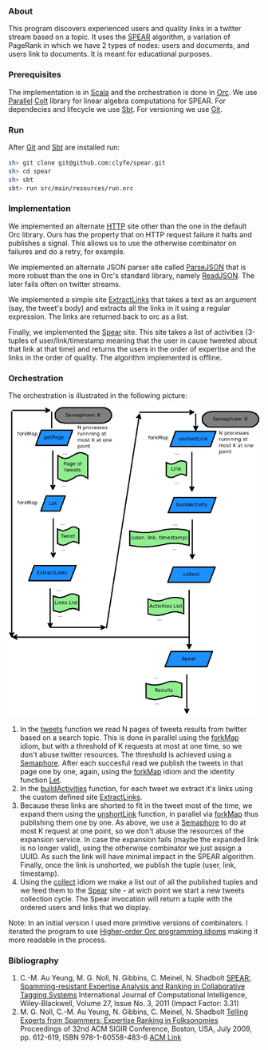 ### About
This program discovers experienced users and quality links in a twitter stream based on a topic. It uses the [SPEAR](http://eprints.soton.ac.uk/273196/1/auyeung_noll_coin_spear_2009-07-17.pdf) algorithm, a variation of PageRank in which we have 2 types of nodes: users and documents, and users link to documents. It is meant for educational purposes.

### Prerequisites
The implementation is in [Scala](http://www.scala-lang.org/) and the orchestration is done in [Orc](http://orc.csres.utexas.edu/). We use [Parallel](https://sites.google.com/site/piotrwendykier/software/parallelcolt) [Colt](http://acs.lbl.gov/software/colt/) library for linear algebra computations for SPEAR. For dependecies and lifecycle we use [Sbt](http://www.scala-sbt.org/). For versioning we use [Git](http://git-scm.com/).

### Run
After [Git](http://git-scm.com/) and [Sbt](http://www.scala-sbt.org/) are installed run:

```sh
sh> git clone git@github.com:clyfe/spear.git
sh> cd spear
sh> sbt
sbt> run src/main/resources/run.orc
```

### Implementation
We implemented an alternate [HTTP](src/main/scala/clyfe/spear/HTTP.scala) site other than the one in the default Orc library. Ours has the property that on HTTP request failure it halts and publishes a signal. This allows us to use the otherwise combinator on failures and do a retry, for example.

We implemented an alternate JSON parser site called [ParseJSON](src/main/scala/clyfe/spear/ParseJSON.scala) that is more robust than the one in Orc's standard library, namely [ReadJSON](http://orc.csres.utexas.edu/documentation/html/refmanual/refmanual.html#N15529). The later fails often on twitter streams.

We implemented a simple site [ExtractLinks](src/main/scala/clyfe/spear/ExtractLinks.scala) that takes a text as an argument (say, the tweet's body) and extracts all the links in it using a regular expression. The links are returned back to orc as a list.

Finally, we implemented the [Spear](src/main/scala/clyfe/spear/Spear.scala) site. This site takes a list of activities (3-tuples of user/link/timestamp meaning that the user in cause tweeted about that link at that time) and returns the users in the order of expertise and the links in the order of quality. The algorithm implemented is offline.

### Orchestration
The orchestration is illustrated in the following picture:

![Orchestration](orchestration.png "Orchestration")

1. In the [tweets](https://github.com/clyfe/spear/blob/master/src/main/resources/run.orc#L14) function we read N pages of tweets results from twitter based on a search topic. This is done in parallel using the [forkMap](http://orc.csres.utexas.edu/documentation/html/refmanual/refmanual.html#N144FD) idiom, but with a threshold of K requests at most at one time, so we don't abuse twitter resources. The threshold is achieved using a [Semaphore](http://orc.csres.utexas.edu/documentation/html/refmanual/refmanual.html#N14CDB). After each succesful read we publish the tweets in that page one by one, again, using the [forkMap](http://orc.csres.utexas.edu/documentation/html/refmanual/refmanual.html#N144FD) idiom and the identity function [Let](http://orc.csres.utexas.edu/documentation/html/refmanual/refmanual.html#N14110).
2. In the [buildActivities](https://github.com/clyfe/spear/blob/master/src/main/resources/run.orc#L33) function, for each tweet we extract it's links using the custom defined site [ExtractLinks](src/main/scala/clyfe/spear/ExtractLinks.scala). 
3. Because these links are shorted to fit in the tweet most of the time, we expand them using the [unshortLink](https://github.com/clyfe/spear/blob/master/src/main/resources/run.orc#L25) function, in parallel via [forkMap](http://orc.csres.utexas.edu/documentation/html/refmanual/refmanual.html#N144FD) thus publishing them one by one. As above, we use a [Semaphore](http://orc.csres.utexas.edu/documentation/html/refmanual/refmanual.html#N14CDB) to do at most K request at one point, so we don't abuse the resources of the expansion service. In case the expansion fails (maybe the expanded link is no longer valid), using the otherwise combinator we just assign a UUID. As such the link will have minimal impact in the SPEAR algorithm. Finally, once the link is unshorted, we publish the tuple (user, link, timestamp).
4. Using the [collect](http://orc.csres.utexas.edu/documentation/html/refmanual/refmanual.html#N14629) idiom we make a list out of all the published tuples and we feed them to the [Spear](src/main/scala/clyfe/spear/Spear.scala) site - at wich point we start a new tweets collection cycle. The Spear invocation will return a tuple with the ordered users and links that we display.

Note: In an initial version I used more primitive versions of combinators. I iterated the program to use [Higher-order Orc programming idioms](http://orc.csres.utexas.edu/documentation/html/refmanual/refmanual.html#ref.stdlib.idioms) making it more readable in the process.

### Bibliography
1. C.-M. Au Yeung, M. G. Noll, N. Gibbins, C. Meinel, N. Shadbolt
[SPEAR: Spamming-resistant Expertise Analysis and Ranking in Collaborative Tagging Systems](http://eprints.soton.ac.uk/273196/1/auyeung_noll_coin_spear_2009-07-17.pdf)
International Journal of Computational Intelligence, Wiley-Blackwell, Volume 27, Issue No. 3, 2011 (Impact Factor: 3.31)
2. M. G. Noll, C.-M. Au Yeung, N. Gibbins, C. Meinel, N. Shadbolt
[Telling Experts from Spammers: Expertise Ranking in Folksonomies](http://eprints.soton.ac.uk/267327/1/sigir09-tagexpert.pdf)
Proceedings of 32nd ACM SIGIR Conference, Boston, USA, July 2009, pp. 612-619, ISBN 978-1-60558-483-6 [ACM Link](http://dl.acm.org/citation.cfm?id=1571941.1572046)
